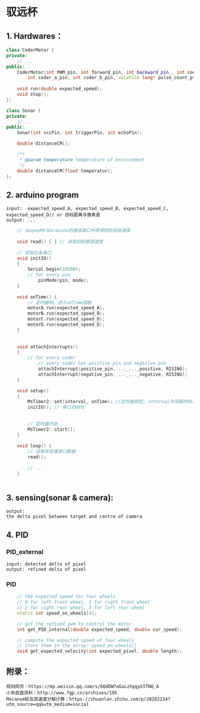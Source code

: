 # 驭远杯
## 1. Hardwares：
```cpp
class CoderMotor {
private:
	// ...
public:
	CoderMotor(int PWM_pin, int forward_pin, int backward_pin_, int coder_VCC_pin, 
		int coder_a_pin, int coder_b_pin, volatile long* pulse_count_ptr) { }
	
	void run(double expected_speed);
	void stop();
};

class Sonar {
private:
	// ...
public:
    Sonar(int vccPin, int triggerPin, int echoPin);

    double distanceCM();

    /**
     * @param temperature temperature of environment
     */
    double distanceCM(float temperatur);  
};

```
## 2. arduino program
    input:  expected_speed_A, expected_speed_B, expected_speed_C, expected_speed_D// or 目标距离与像素差
    output: ...
```cpp
	// 从openMV与arduino的通信串口中获得四轮目标速度
	
	void read() { } // 读取四轮期望速度
	
	// 初始化各串口
	void initIO() 
	{
		Serial.begin(19200);
		// for every pin
			pinMode(pin, mode);	
	} 
	
	void onTime() {
		// 定时器响，进入onTime函数
		motorA.run(expected_speed_A);
		motorB.run(expected_speed_B);
		motorC.run(expected_speed_D);
		motorD.run(expected_speed_D);
	}
	
		
	void attachInterrupts()
	{   
		// for every coder 
			// every coder has positive_pin and negative_pin
			attachInterrupt(positive_pin, ..._..._positive, RISING);
			attachInterrupt(negative_pin, ..._..._negative, RISING);
	}

	void setup() 
	{
		MsTimer2::set(interval, onTime); //定时器绑定, interval为间隔时间，onTime为定时执行速度控制程序
  		initIO(); // 串口初始化
		
		
		// 定时器开始
		MsTimer2::start();
	}
	
	void loop() {
		// 读取并处理串口数据
		read();
		
		// ...
	}
	
```

## 3. sensing(sonar & camera): 
	output:
	the delta pixel between target and centre of camera

## 4. PID 
### PID_external
	input: detected delta of pixel
	output: refined delta of pixel

### PID
```cpp
	// the expected speed for four wheels
	// 0 for left front wheel, 1 for right front wheel
	// 2 for right rear wheel, 3 for left rear wheel
	static int speed_on_wheels[4];  

	// get the refined pwm to control the motor
	int get_PID_internal(double expected_speed, double cur_speed);

	// compute the expected speed of four wheels
	// store them in the array: speed_on_wheels[]
	void get_expected_velocity(int expected_pixel, double length);

```
## 附录：
    规则网页：https://mp.weixin.qq.com/s/D6dDW7oGuLzhpgyk5TNQ_A
    小车底盘资料：http://www.7gp.cn/archives/195
	Mecanum轮及其速度分解计算：https://zhuanlan.zhihu.com/p/20282234?utm_source=qq&utm_medium=social
    
